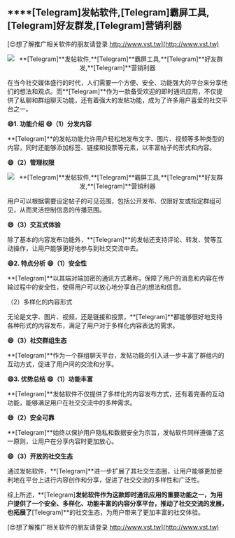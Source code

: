 ## ****[Telegram]**发帖软件,**[Telegram]**霸屏工具,**[Telegram]**好友群发,**[Telegram]**营销利器**

[😍想了解推广相关软件的朋友请登录 http://www.vst.tw](http://www.vst.tw)

 <center><img src="https://vst.tw/MP4/tuiguang/png/0.png" alt="**[Telegram]**发帖软件,**[Telegram]**霸屏工具,**[Telegram]**好友群发,**[Telegram]**营销利器"></center>

在当今社交媒体盛行的时代，人们需要一个方便、安全、功能强大的平台来分享他们的想法和观点。而**[Telegram]**作为一款备受欢迎的即时通讯应用，不仅提供了私聊和群组聊天功能，还有着强大的发帖功能，成为了许多用户喜爱的社交平台之一。

**😄1. 功能介绍**
**😄（1）分发内容**

**[Telegram]**的发帖功能允许用户轻松地发布文字、图片、视频等多种类型的内容，同时还能够添加标签、链接和投票等元素，以丰富帖子的形式和内容。

**😄（2）管理权限**

 <center><img src="https://vst.tw/MP4/tuiguang/png/3.png" alt="**[Telegram]**发帖软件,**[Telegram]**霸屏工具,**[Telegram]**好友群发,**[Telegram]**营销利器"></center>

用户可以根据需要设定帖子的可见范围，包括公开发布、仅限好友或指定群组可见，从而灵活控制信息的传播范围。

**😄（3）交互式体验**

除了基本的内容发布功能外，**[Telegram]**的发帖还支持评论、转发、赞等互动操作，让用户能够更好地参与到社交交流中去。

**😄2. 特点分析**
**😄（1）安全性**

**[Telegram]**以其端对端加密的通讯方式著称，保障了用户的消息和内容在传输过程中的安全性，使得用户可以放心地分享自己的想法和信息。

（2）多样化的内容形式

无论是文字、图片、视频，还是链接和投票，**[Telegram]**都能够很好地支持各种形式的内容发布，满足了用户对于多样化内容表达的需求。

**😄（3）社交群组生态**

**[Telegram]**作为一个群组聊天平台，发帖功能的引入进一步丰富了群组内的互动方式，促进了用户间的交流和分享。

**😄3. 优势总结**
**😄（1）功能丰富**

**[Telegram]**发帖软件不仅提供了多样化的内容发布方式，还有着完善的互动功能，能够满足用户在社交交流中的多种需求。

**😄（2）安全可靠**

**[Telegram]**始终以保护用户隐私和数据安全为宗旨，发帖软件同样遵循了这一原则，让用户在分享内容时更加放心。

**😄（3）开放的社交生态**

通过发帖软件，**[Telegram]**进一步扩展了其社交生态圈，让用户能够更加便利地在平台上进行内容创作和分享，促进了社交交流的多样性和广泛性。

综上所述，**[Telegram]**发帖软件作为这款即时通讯应用的重要功能之一，为用户提供了一个安全、多样化、功能丰富的内容分享平台，推动了社交交流的发展，也拓展了**[Telegram]**的社交生态，为用户带来了更加丰富的社交体验。

[😍想了解推广相关软件的朋友请登录 http://www.vst.tw](http://www.vst.tw)



